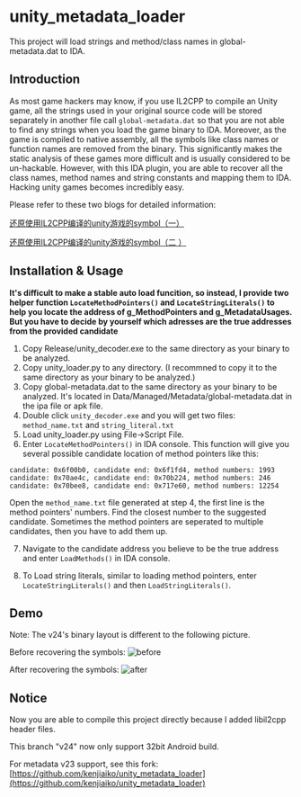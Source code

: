 # unity_metadata_loader

This project will load strings and method/class names in global-metadata.dat to IDA.

## Introduction

As most game hackers may know, if you use IL2CPP to compile an Unity game, all the strings used in your original source code will be stored separately in another file call `global-metadata.dat` so that you are not able to find any strings when you load the game binary to IDA. Moreover, as the game is compiled to native assembly, all the symbols like class names or function names are removed from the binary. This significantly makes the static analysis of these games more difficult and is usually considered to be un-hackable. However, with this IDA plugin, you are able to recover all the class names, method names and string constants and mapping them to IDA. Hacking unity games becomes incredibly easy.

Please refer to these two blogs for detailed information:

[还原使用IL2CPP编译的unity游戏的symbol（一）](https://www.nevermoe.com/?p=572)

[还原使用IL2CPP编译的unity游戏的symbol（二 ）](https://www.nevermoe.com/?p=597)


## Installation & Usage

**It's difficult to make a stable auto load funcition, so instead, I provide two helper function `LocateMethodPointers()` and `LocateStringLiterals()` to help you locate the address of g_MethodPointers and g_MetadataUsages. But you have to decide by yourself which adresses are the true addresses from the provided candidate**

1. Copy Release/unity_decoder.exe to the same directory as your binary to be analyzed.
2. Copy unity_loader.py to any directory. (I recommned to copy it to the same directory as your binary to be analyzed.)
3. Copy global-metadata.dat to the same directory as your binary to be analyzed. It's located in Data/Managed/Metadata/global-metadata.dat in the ipa file or apk file.
4. Double click `unity_decoder.exe` and you will get two files: `method_name.txt` and `string_literal.txt` 
5. Load unity_loader.py using File->Script File.
6. Enter `LocateMethodPointers()` in IDA console. This function will give you several possible candidate location of method pointers like this:
```
candidate: 0x6f00b0, candidate end: 0x6f1fd4, method numbers: 1993
candidate: 0x70ae4c, candidate end: 0x70b224, method numbers: 246
candidate: 0x70bee8, candidate end: 0x717e60, method numbers: 12254
```
Open the `method_name.txt` file generated at step 4, the first line is the method pointers' numbers. Find the closest number to the suggested candidate. Sometimes the method pointers are seperated to multiple candidates, then you have to add them up.
  
7. Navigate to the candidate address you believe to be the true address and enter `LoadMethods()` in IDA console.

8. To Load string literals, similar to loading method pointers, enter `LocateStringLiterals()` and then `LoadStringLiterals()`.

## Demo

Note: The v24's binary layout is different to the following picture.

Before recovering the symbols:
![before](https://www.nevermoe.com/wp-content/uploads/2016/09/before.png)

After recovering the symbols:
![after](https://www.nevermoe.com/wp-content/uploads/2016/09/after.png)

## Notice

Now you are able to compile this project directly because I added libil2cpp header files.

This branch "v24" now only support 32bit Android build.

For metadata v23 support, see this fork: [https://github.com/kenjiaiko/unity_metadata_loader](https://github.com/kenjiaiko/unity_metadata_loader)
